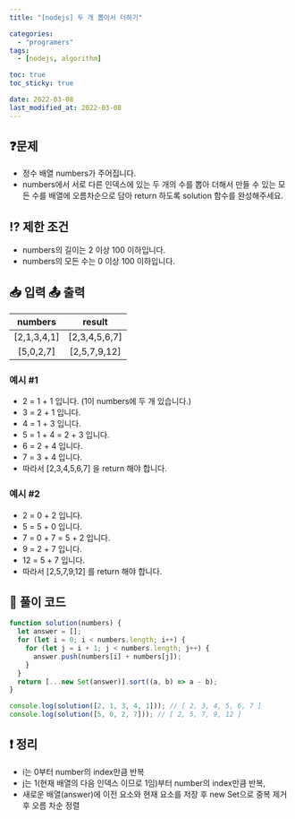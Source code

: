 ```yaml
---
title: "[nodejs] 두 개 뽑아서 더하기"

categories:
  - "programers"
tags:
  - [nodejs, algorithm]

toc: true
toc_sticky: true

date: 2022-03-08
last_modified_at: 2022-03-08
---
```


## ❓문제

- 정수 배열 numbers가 주어집니다.
- numbers에서 서로 다른 인덱스에 있는 두 개의 수를 뽑아 더해서 만들 수 있는 모든 수를 배열에 오름차순으로 담아 return 하도록 solution 함수를 완성해주세요.

## ⁉️ 제한 조건

- numbers의 길이는 2 이상 100 이하입니다.
- numbers의 모든 수는 0 이상 100 이하입니다.

## 📥 입력 📤 출력

|   numbers   |    result     |
| :---------: | :-----------: |
| [2,1,3,4,1] | [2,3,4,5,6,7] |
|  [5,0,2,7]  | [2,5,7,9,12]  |

### 예시 #1

- 2 = 1 + 1 입니다. (1이 numbers에 두 개 있습니다.)
- 3 = 2 + 1 입니다.
- 4 = 1 + 3 입니다.
- 5 = 1 + 4 = 2 + 3 입니다.
- 6 = 2 + 4 입니다.
- 7 = 3 + 4 입니다.
- 따라서 [2,3,4,5,6,7] 을 return 해야 합니다.

### 예시 #2

- 2 = 0 + 2 입니다.
- 5 = 5 + 0 입니다.
- 7 = 0 + 7 = 5 + 2 입니다.
- 9 = 2 + 7 입니다.
- 12 = 5 + 7 입니다.
- 따라서 [2,5,7,9,12] 를 return 해야 합니다.

## 📝 풀이 코드

```js
function solution(numbers) {
  let answer = [];
  for (let i = 0; i < numbers.length; i++) {
    for (let j = i + 1; j < numbers.length; j++) {
      answer.push(numbers[i] + numbers[j]);
    }
  }
  return [...new Set(answer)].sort((a, b) => a - b);
}

console.log(solution([2, 1, 3, 4, 1])); // [ 2, 3, 4, 5, 6, 7 ]
console.log(solution([5, 0, 2, 7])); // [ 2, 5, 7, 9, 12 ]
```

## ❗️ 정리

- i는 0부터 number의 index만큼 반복
- j는 1(현재 배열의 다음 인덱스 이므로 1임)부터 number의 index만큼 반복,
- 새로운 배열(answer)에 이전 요소와 현재 요소를 저장 후 new Set으로 중복 제거 후 오름 차순 정렬
